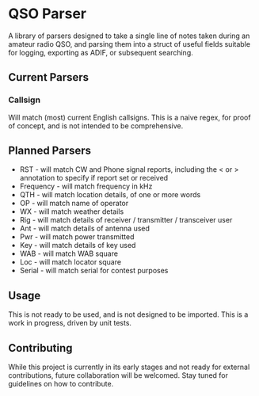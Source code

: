 # QSO Parser

A library of parsers designed to take a single line of notes taken during an amateur radio QSO, and parsing them
into a struct of useful fields suitable for logging, exporting as ADIF, or subsequent searching.

## Current Parsers

### Callsign

Will match (most) current English callsigns.  This is a naive regex, for proof of concept, and is not intended to be
comprehensive.

## Planned Parsers

- RST - will match CW and Phone signal reports, including the < or > annotation to specify if report set or received
- Frequency - will match frequency in kHz
- QTH - will match location details, of one or more words
- OP - will match name of operator
- WX - will match weather details
- Rig - will match details of receiver / transmitter / transceiver user
- Ant - will match details of antenna used
- Pwr - will match power transmitted
- Key - will match details of key used
- WAB - will match WAB square
- Loc - will match locator square
- Serial - will match serial for contest purposes

## Usage

This is not ready to be used, and is not designed to be imported.  This is a work in progress, driven by unit tests.

## Contributing

While this project is currently in its early stages and not ready for external contributions, future collaboration will
be welcomed. Stay tuned for guidelines on how to contribute.
